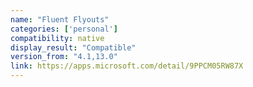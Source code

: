 ```yaml
---
name: "Fluent Flyouts"
categories: ['personal']
compatibility: native
display_result: "Compatible"
version_from: "4.1,13.0"
link: https://apps.microsoft.com/detail/9PPCM05RW87X
---
```

